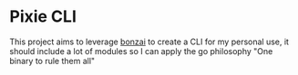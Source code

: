 # Pixie CLI

This project aims to leverage [bonzai](https://github.com/rwxrob/bonzai) to create a CLI for my personal use, it should include a lot of modules so I can apply the go philosophy "One binary to rule them all"
